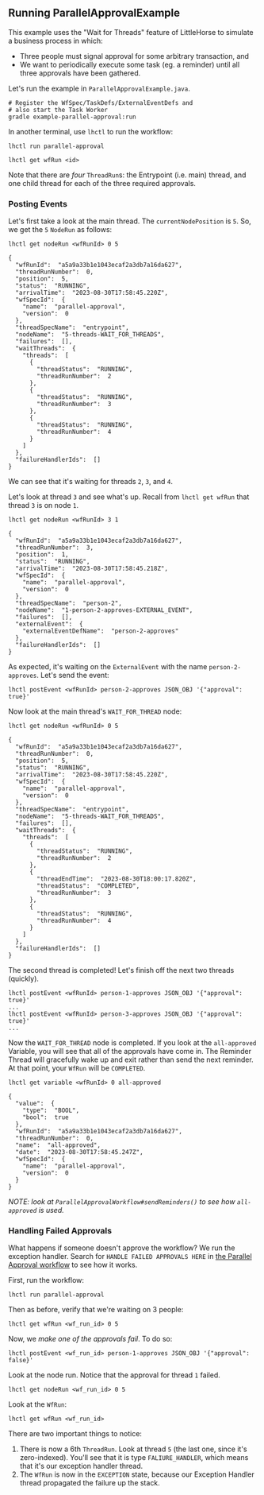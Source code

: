 ## Running ParallelApprovalExample

This example uses the "Wait for Threads" feature of LittleHorse to simulate a business process in which:

* Three people must signal approval for some arbitrary transaction, and
* We want to periodically execute some task (eg. a reminder) until all three approvals have been gathered.

Let's run the example in `ParallelApprovalExample.java`.

```
# Register the WfSpec/TaskDefs/ExternalEventDefs and
# also start the Task Worker
gradle example-parallel-approval:run
```

In another terminal, use `lhctl` to run the workflow:

```
lhctl run parallel-approval

lhctl get wfRun <id>
```

Note that there are *four* `ThreadRun`s: the Entrypoint (i.e. main) thread, and one child thread for each of the three required approvals.

### Posting Events

Let's first take a look at the main thread. The `currentNodePosition` is `5`. So, we get the `5` `NodeRun` as follows:

```
lhctl get nodeRun <wfRunId> 0 5

{
  "wfRunId":  "a5a9a33b1e1043ecaf2a3db7a16da627",
  "threadRunNumber":  0,
  "position":  5,
  "status":  "RUNNING",
  "arrivalTime":  "2023-08-30T17:58:45.220Z",
  "wfSpecId":  {
    "name":  "parallel-approval",
    "version":  0
  },
  "threadSpecName":  "entrypoint",
  "nodeName":  "5-threads-WAIT_FOR_THREADS",
  "failures":  [],
  "waitThreads":  {
    "threads":  [
      {
        "threadStatus":  "RUNNING",
        "threadRunNumber":  2
      },
      {
        "threadStatus":  "RUNNING",
        "threadRunNumber":  3
      },
      {
        "threadStatus":  "RUNNING",
        "threadRunNumber":  4
      }
    ]
  },
  "failureHandlerIds":  []
}
```

We can see that it's waiting for threads `2`, `3`, and `4`.

Let's look at thread `3` and see what's up. Recall from `lhctl get wfRun` that thread `3` is on node `1`.

```
lhctl get nodeRun <wfRunId> 3 1

{
  "wfRunId":  "a5a9a33b1e1043ecaf2a3db7a16da627",
  "threadRunNumber":  3,
  "position":  1,
  "status":  "RUNNING",
  "arrivalTime":  "2023-08-30T17:58:45.218Z",
  "wfSpecId":  {
    "name":  "parallel-approval",
    "version":  0
  },
  "threadSpecName":  "person-2",
  "nodeName":  "1-person-2-approves-EXTERNAL_EVENT",
  "failures":  [],
  "externalEvent":  {
    "externalEventDefName":  "person-2-approves"
  },
  "failureHandlerIds":  []
}
```

As expected, it's waiting on the `ExternalEvent` with the name `person-2-approves`. Let's send the event:

```
lhctl postEvent <wfRunId> person-2-approves JSON_OBJ '{"approval": true}'
```

Now look at the main thread's `WAIT_FOR_THREAD` node:

```
lhctl get nodeRun <wfRunId> 0 5

{
  "wfRunId":  "a5a9a33b1e1043ecaf2a3db7a16da627",
  "threadRunNumber":  0,
  "position":  5,
  "status":  "RUNNING",
  "arrivalTime":  "2023-08-30T17:58:45.220Z",
  "wfSpecId":  {
    "name":  "parallel-approval",
    "version":  0
  },
  "threadSpecName":  "entrypoint",
  "nodeName":  "5-threads-WAIT_FOR_THREADS",
  "failures":  [],
  "waitThreads":  {
    "threads":  [
      {
        "threadStatus":  "RUNNING",
        "threadRunNumber":  2
      },
      {
        "threadEndTime":  "2023-08-30T18:00:17.820Z",
        "threadStatus":  "COMPLETED",
        "threadRunNumber":  3
      },
      {
        "threadStatus":  "RUNNING",
        "threadRunNumber":  4
      }
    ]
  },
  "failureHandlerIds":  []
}
```

The second thread is completed! Let's finish off the next two threads (quickly).

```
lhctl postEvent <wfRunId> person-1-approves JSON_OBJ '{"approval": true}'
...
lhctl postEvent <wfRunId> person-3-approves JSON_OBJ '{"approval": true}'
...
```

Now the `WAIT_FOR_THREAD` node is completed. If you look at the `all-approved` Variable, you will see that all of the approvals have come in. The Reminder Thread will gracefully wake up and exit rather than send the next reminder. At that point, your `WfRun` will be `COMPLETED`.

```
lhctl get variable <wfRunId> 0 all-approved

{
  "value":  {
    "type":  "BOOL",
    "bool":  true
  },
  "wfRunId":  "a5a9a33b1e1043ecaf2a3db7a16da627",
  "threadRunNumber":  0,
  "name":  "all-approved",
  "date":  "2023-08-30T17:58:45.247Z",
  "wfSpecId":  {
    "name":  "parallel-approval",
    "version":  0
  }
}
```

*NOTE: look at `ParallelApprovalWorkflow#sendReminders()` to see how `all-approved` is used.*

### Handling Failed Approvals

What happens if someone doesn't approve the workflow? We run the exception handler. Search for `HANDLE FAILED APPROVALS HERE` in [the Parallel Approval workflow](./src/main/java/io/littlehorse/examples/ParallelApprovalExample.java) to see how it works.

First, run the workflow:

```
lhctl run parallel-approval
```

Then as before, verify that we're waiting on 3 people:

```
lhctl get wfRun <wf_run_id> 0 5
```

Now, we _make one of the approvals fail_. To do so:

```
lhctl postEvent <wf_run_id> person-1-approves JSON_OBJ '{"approval": false}'
```

Look at the node run. Notice that the approval for thread `1` failed.

```
lhctl get nodeRun <wf_run_id> 0 5
```

Look at the `WfRun`:

```
lhctl get wfRun <wf_run_id>
```

There are two important things to notice:

1. There is now a 6th `ThreadRun`. Look at thread `5` (the last one, since it's zero-indexed). You'll see that it is type `FALIURE_HANDLER`, which means that it's our exception handler thread.
2. The `WfRun` is now in the `EXCEPTION` state, because our Exception Handler thread propagated the failure up the stack.
